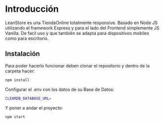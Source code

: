 # Introducción

LeanStore es una TiendaOnline totalmente responsive. Basado en Node JS utilizando el framework Express y para el lado del Frontend simplemente JS Vanilla. De facil uso y que también se adapta para dispositivos mobiles como para escritorio.

## Instalación

Para poder hacerlo funcionar deben clonar el repositorio y dentro de la carpeta hacer:

```bash
npm install
```

Configurar el .env con los datos de su Base de Datos:

```bash
CLEARDB_DATABASE_URL=
```

Y poner a andar el proyecto:

```bash
npm start
```
